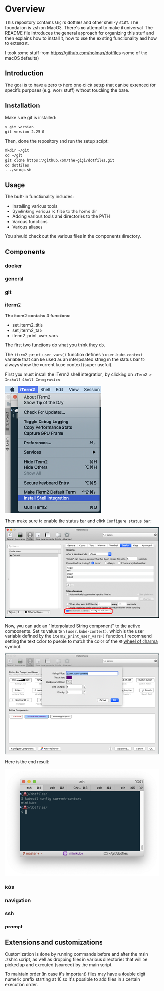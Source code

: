# Overview

This repository contains Gigi's dotfiles and other shell-y stuff.
The foundation is zsh on MacOS. There's no attempt to make it universal.
The README file introduces the general approach for organizing this stuff
and then explains how to install it, how to use the existing functionality
and how to extend it.

I took some stuff from https://github.com/holman/dotfiles (some of the macOS defaults)

## Introduction

The goal is to have a zero to hero one-click setup that can be extended for specific purposes (e.g. work stuff) without touching the base. 

## Installation

Make sure git is installed:

```
$ git version
git version 2.25.0
```

Then, clone the repository and run the setup script:

```
mkdir ~/git
cd ~/git
git clone https://github.com/the-gigi/dotfiles.git
cd dotfiles
. ./setup.sh
```

## Usage

The built-in functionality includes:

- Installing various tools
- Symlinking various rc files to the home dir
- Adding various tools and directories to the PATH
- Various functions
- Various aliases

You should check out the various files in the components directory. 

## Components

### docker



### general

### git

### iterm2

The iterm2 contains 3 functions:

- set_iterm2_title
- set_iterm2_tab
- iterm2_print_user_vars

The first two functions do what you think they do.

The `iterm2_print_user_vars()` function defines a `user.kube-context` variable that 
can be used as an interpolated string in the status bar to always 
show the current kube context (super useful). 

First you must install the iTerm2 shell integration, by clicking on `iTerm2 > Install Shell Integration`

![](images/iterm2_install_shell_integration.png)

Then make sure to enable the status bar and click `Configure status bar`:

![](images/iterm2_status_bar.png)

Now, you can add an "Interpolated String component" to the active components. Set its value to `\(user.kube-context)`, which is the user variable defined by the `iterm2_print_user_vars()` function. I recommend setting the text color to pueple to match the color of the ☸️ [wheel of dharma](https://emojipedia.org/wheel-of-dharma/) symbol.

![](images/iterm2_kube_context_status_bar_component.png)

Here is the end result:

![](images/iterm2_kube_context_in_status_bar.png)



### k8s

### navigation

### ssh

### prompt


## Extensions and customizations

Customization is done by running commands before and after the main .zshrc script, as well as dropping files in various directories that will be picked up and executed (sourced) by the main script.

To maintain order (in case it's important) files may have a double digit numeric prefix starting at 10 so it's possible to add files in a certain execution order.
